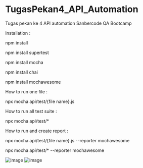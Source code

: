 # TugasPekan4_API_Automation
Tugas pekan ke 4 API automation Sanbercode QA Bootcamp

Installation :

  npm install

  npm install supertest

  npm install mocha

  npm install chai

  npm install mochawesome

How to run one file :

  npx mocha api/test/{file name}.js

How to run all test suite :

  npx mocha api/test/*

How to run and create report :

  npx mocha api/test/{file name}.js --reporter mochawesome

  npx mocha api/test/* --reporter mochawesome

![image](https://user-images.githubusercontent.com/37176564/203891046-bfc358b4-f213-4b4c-b73a-3ee2dd0c3b41.png)
![image](https://user-images.githubusercontent.com/37176564/203891201-1be89143-3755-4956-b8b2-2f3dca11133e.png)
